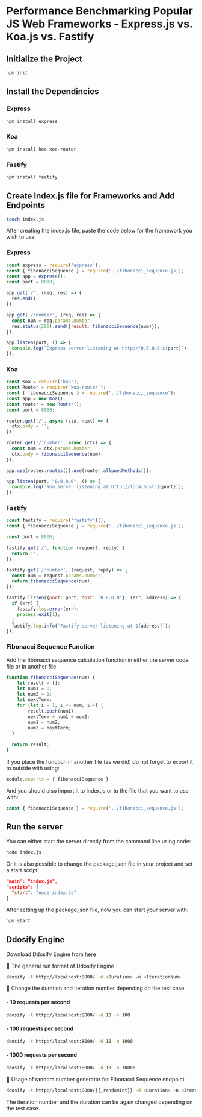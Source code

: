 # Performance Benchmarking Popular JS Web Frameworks - Express.js vs. Koa.js vs. Fastify 

## Initialize the Project

```bash
npm init
```

## Install the Dependincies

### Express

```bash
npm install express 
```

### Koa

```bash
npm install koa koa-router 
```

### Fastify

```bash
npm install fastify
```


## Create Index.js file for Frameworks and Add Endpoints

```bash
touch index.js
```

After creating the index.js file, paste the code below for the framework you wish to use.

### Express

```javascript
const express = require('express');
const { fibonacciSequence } = require('../fibonacci_sequence.js');
const app = express();
const port = 8000;

app.get('/', (req, res) => {
  res.end();
});

app.get('/:number', (req, res) => {
  const num = req.params.number;  
  res.status(200).send({result: fibonacciSequence(num)});
});

app.listen(port, () => {
  console.log(`Express server listening at http://0.0.0.0:${port}`);
});
```

### Koa

```javascript
const Koa = require('koa');
const Router = require('koa-router');
const { fibonacciSequence } = require('../fibonacci_sequence');
const app = new Koa();
const router = new Router();
const port = 8000;

router.get('/', async (ctx, next) => {  
  ctx.body = '';
});

router.get('/:number', async (ctx) => {
  const num = ctx.params.number; 
  ctx.body = fibonacciSequence(num);
});

app.use(router.routes()).use(router.allowedMethods());

app.listen(port, "0.0.0.0", () => {
  console.log(`Koa server listening at http://localhost:${port}`);
});
```

### Fastify

```javascript
const fastify = require('fastify')();
const { fibonacciSequence } = require('../fibonacci_sequence.js');

const port = 8000;

fastify.get('/', function (request, reply) {
  return '';
});

fastify.get('/:number', (request, reply) => {
  const num = request.params.number;
  return fibonacciSequence(num);
});

fastify.listen({port: port, host: '0.0.0.0'}, (err, address) => {
  if (err) {
    fastify.log.error(err);
    process.exit(1);
  }
  fastify.log.info(`Fastify server listening at ${address}`);
});
```

### Fibonacci Sequence Function
Add the fibonacci sequence calculation function in either the server code file or in another file.

```javascript
function fibonacciSequence(num) {
    let result = [];
    let num1 = 0;
    let num2 = 1;
    let nextTerm;
    for (let i = 1; i <= num; i++) {
        result.push(num1);
        nextTerm = num1 + num2;
        num1 = num2;
        num2 = nextTerm;
  }
  
  return result;
}
```

If you place the function in another file (as we did) do not forget to export it to outside with using:

```javascript
module.exports = { fibonacciSequence }
```

And you should also import it to index.js or to the file that you want to use with:

```javascript
const { fibonacciSequence } = require('../fibonacci_sequence.js');
```

## Run the server

You can either start the server directly from the command line using node:

```bash
node index.js
```

Or it is also possible to change the package.json file in your project and set a start script.
```json
"main": "index.js",
"scripts": {
  "start": "node index.js"
}
```

After setting up the package.json file, now you can start your server with:

```bash
npm start
```


## Ddosify Engine

Download Ddosify Engine from [here](https://github.com/ddosify/ddosify)

📌 The general run format of Ddosify Engine
```bash
ddosify -t http://localhost:8000/ -d <Duration> -n <IterationNum>
```

📌 Change the duration and iteration number depending on the test case

#### - 10 requests per second
```bash
ddosify -t http://localhost:8000/ -d 10 -n 100
```

#### - 100 requests per second
```bash
ddosify -t http://localhost:8000/ -d 10 -n 1000
```

#### - 1000 requests per second
```bash
ddosify -t http://localhost:8000/ -d 10 -n 10000
```

📌 Usage of random number generator for Fibonacci Sequence endpoint

```bash
ddosify -t http://localhost:8000/{{_randomInt}} -d <Duration> -n <IterationNum>
```

The iteration number and the duration can be again changed depending on the test case.
